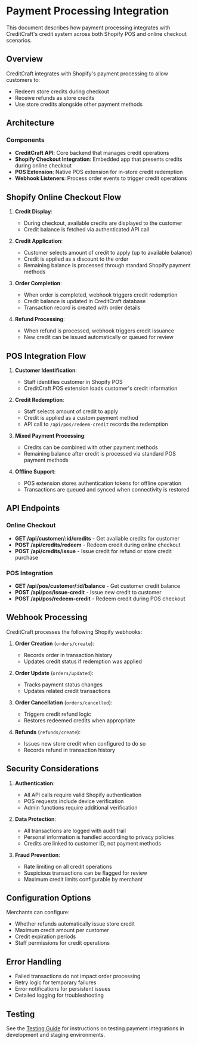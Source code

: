 # Payment Processing Integration

This document describes how payment processing integrates with CreditCraft's credit system across both Shopify POS and online checkout scenarios.

## Overview

CreditCraft integrates with Shopify's payment processing to allow customers to:
- Redeem store credits during checkout
- Receive refunds as store credits
- Use store credits alongside other payment methods

## Architecture

### Components

- **CreditCraft API**: Core backend that manages credit operations
- **Shopify Checkout Integration**: Embedded app that presents credits during online checkout
- **POS Extension**: Native POS extension for in-store credit redemption
- **Webhook Listeners**: Process order events to trigger credit operations

## Shopify Online Checkout Flow

1. **Credit Display**:
   - During checkout, available credits are displayed to the customer
   - Credit balance is fetched via authenticated API call

2. **Credit Application**:
   - Customer selects amount of credit to apply (up to available balance)
   - Credit is applied as a discount to the order
   - Remaining balance is processed through standard Shopify payment methods

3. **Order Completion**:
   - When order is completed, webhook triggers credit redemption
   - Credit balance is updated in CreditCraft database
   - Transaction record is created with order details

4. **Refund Processing**:
   - When refund is processed, webhook triggers credit issuance
   - New credit can be issued automatically or queued for review

## POS Integration Flow

1. **Customer Identification**:
   - Staff identifies customer in Shopify POS
   - CreditCraft POS extension loads customer's credit information

2. **Credit Redemption**:
   - Staff selects amount of credit to apply
   - Credit is applied as a custom payment method
   - API call to `/api/pos/redeem-credit` records the redemption

3. **Mixed Payment Processing**:
   - Credits can be combined with other payment methods
   - Remaining balance after credit is processed via standard POS payment methods

4. **Offline Support**:
   - POS extension stores authentication tokens for offline operation
   - Transactions are queued and synced when connectivity is restored

## API Endpoints

### Online Checkout

- **GET /api/customer/:id/credits** - Get available credits for customer
- **POST /api/credits/redeem** - Redeem credit during online checkout
- **POST /api/credits/issue** - Issue credit for refund or store credit purchase

### POS Integration

- **GET /api/pos/customer/:id/balance** - Get customer credit balance
- **POST /api/pos/issue-credit** - Issue new credit to customer
- **POST /api/pos/redeem-credit** - Redeem credit during POS checkout

## Webhook Processing

CreditCraft processes the following Shopify webhooks:

1. **Order Creation** (`orders/create`):
   - Records order in transaction history
   - Updates credit status if redemption was applied

2. **Order Update** (`orders/updated`):
   - Tracks payment status changes
   - Updates related credit transactions

3. **Order Cancellation** (`orders/cancelled`):
   - Triggers credit refund logic
   - Restores redeemed credits when appropriate

4. **Refunds** (`refunds/create`):
   - Issues new store credit when configured to do so
   - Records refund in transaction history

## Security Considerations

1. **Authentication**:
   - All API calls require valid Shopify authentication
   - POS requests include device verification
   - Admin functions require additional verification

2. **Data Protection**:
   - All transactions are logged with audit trail
   - Personal information is handled according to privacy policies
   - Credits are linked to customer ID, not payment methods

3. **Fraud Prevention**:
   - Rate limiting on all credit operations
   - Suspicious transactions can be flagged for review
   - Maximum credit limits configurable by merchant

## Configuration Options

Merchants can configure:

- Whether refunds automatically issue store credit
- Maximum credit amount per customer
- Credit expiration periods
- Staff permissions for credit operations

## Error Handling

- Failed transactions do not impact order processing
- Retry logic for temporary failures
- Error notifications for persistent issues
- Detailed logging for troubleshooting

## Testing

See the [Testing Guide](testing-guide.md) for instructions on testing payment integrations in development and staging environments. 